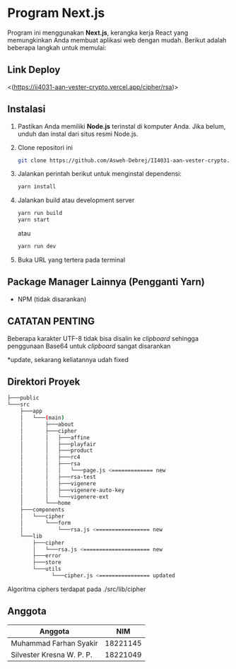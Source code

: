 # Program Next.js

Program ini menggunakan **Next.js**, kerangka kerja React yang memungkinkan Anda membuat aplikasi web dengan mudah. Berikut adalah beberapa langkah untuk memulai:

## Link Deploy
<(https://ii4031-aan-vester-crypto.vercel.app/cipher/rsa)>

## Instalasi

1. Pastikan Anda memiliki **Node.js** terinstal di komputer Anda. Jika belum, unduh dan instal dari situs resmi Node.js.

2. Clone repositori ini

   ```bash
   git clone https://github.com/Asweh-Debrej/II4031-aan-vester-crypto.git
   ```

3. Jalankan perintah berikut untuk menginstal dependensi:

   ```bash
   yarn install
   ```

4. Jalankan build atau development server

   ```bash
   yarn run build
   yarn start
   ```
   atau
   ```bash
   yarn run dev
   ```

5. Buka URL yang tertera pada terminal

## Package Manager Lainnya (Pengganti Yarn)

* NPM (tidak disarankan)

## CATATAN PENTING

Beberapa karakter UTF-8 tidak bisa disalin ke *clipboard* sehingga penggunaan Base64 untuk *clipboard* sangat disarankan

*update, sekarang keliatannya udah fixed

## Direktori Proyek

````bash
├───public
└───src
    ├───app
    │   └───(main)
    │       ├───about
    │       ├───cipher
    │       │   ├───affine
    │       │   ├───playfair
    │       │   ├───product
    │       │   ├───rc4
    │       │   ├───rsa
    │       │   │   └───page.js <============= new
    │       │   ├───rsa-test
    │       │   ├───vigenere
    │       │   ├───vigenere-auto-key
    │       │   └───vigenere-ext
    │       └───home
    ├───components
    │   └───cipher
    │       └───form
    │           └───rsa.js <================= new
    └───lib
        ├───cipher
        │   └───rsa.js <===================== new
        ├───error
        ├───store
        └───utils
              └───cipher.js <================ updated
````

Algoritma ciphers terdapat pada ./src/lib/cipher

## Anggota
|   Anggota   | NIM   |
|   ---   |   ---   |
| Muhammad Farhan Syakir   |   18221145   |
| Silvester Kresna W. P. P.   |   18221049   |
